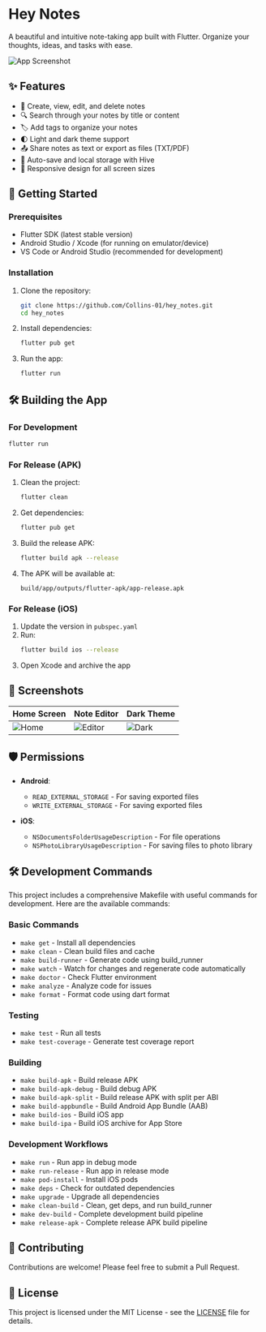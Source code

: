 # Hey Notes

A beautiful and intuitive note-taking app built with Flutter. Organize your thoughts, ideas, and tasks with ease.

![App Screenshot](screenshots/app_screenshot.png)

## ✨ Features

- 📝 Create, view, edit, and delete notes
- 🔍 Search through your notes by title or content
- 🏷️ Add tags to organize your notes
- 🌓 Light and dark theme support
- 📤 Share notes as text or export as files (TXT/PDF)
- 🔄 Auto-save and local storage with Hive
- 📱 Responsive design for all screen sizes

## 🚀 Getting Started

### Prerequisites

- Flutter SDK (latest stable version)
- Android Studio / Xcode (for running on emulator/device)
- VS Code or Android Studio (recommended for development)

### Installation

1. Clone the repository:
   ```bash
   git clone https://github.com/Collins-01/hey_notes.git
   cd hey_notes
   ```

2. Install dependencies:
   ```bash
   flutter pub get
   ```

3. Run the app:
   ```bash
   flutter run
   ```

## 🛠 Building the App

### For Development

```bash
flutter run
```

### For Release (APK)

1. Clean the project:
   ```bash
   flutter clean
   ```

2. Get dependencies:
   ```bash
   flutter pub get
   ```

3. Build the release APK:
   ```bash
   flutter build apk --release
   ```

4. The APK will be available at:
   ```
   build/app/outputs/flutter-apk/app-release.apk
   ```

### For Release (iOS)

1. Update the version in `pubspec.yaml`
2. Run:
   ```bash
   flutter build ios --release
   ```
3. Open Xcode and archive the app

## 📱 Screenshots

| Home Screen | Note Editor | Dark Theme |
|-------------|-------------|------------|
| ![Home](screenshots/home.png) | ![Editor](screenshots/editor.png) | ![Dark](screenshots/dark_theme.png) |

## 🛡️ Permissions

- **Android**:
  - `READ_EXTERNAL_STORAGE` - For saving exported files
  - `WRITE_EXTERNAL_STORAGE` - For saving exported files

- **iOS**:
  - `NSDocumentsFolderUsageDescription` - For file operations
  - `NSPhotoLibraryUsageDescription` - For saving files to photo library

## 🛠 Development Commands

This project includes a comprehensive Makefile with useful commands for development. Here are the available commands:

### Basic Commands
- `make get` - Install all dependencies
- `make clean` - Clean build files and cache
- `make build-runner` - Generate code using build_runner
- `make watch` - Watch for changes and regenerate code automatically
- `make doctor` - Check Flutter environment
- `make analyze` - Analyze code for issues
- `make format` - Format code using dart format

### Testing
- `make test` - Run all tests
- `make test-coverage` - Generate test coverage report

### Building
- `make build-apk` - Build release APK
- `make build-apk-debug` - Build debug APK
- `make build-apk-split` - Build release APK with split per ABI
- `make build-appbundle` - Build Android App Bundle (AAB)
- `make build-ios` - Build iOS app
- `make build-ipa` - Build iOS archive for App Store

### Development Workflows
- `make run` - Run app in debug mode
- `make run-release` - Run app in release mode
- `make pod-install` - Install iOS pods
- `make deps` - Check for outdated dependencies
- `make upgrade` - Upgrade all dependencies
- `make clean-build` - Clean, get deps, and run build_runner
- `make dev-build` - Complete development build pipeline
- `make release-apk` - Complete release APK build pipeline

## 🤝 Contributing

Contributions are welcome! Please feel free to submit a Pull Request.

## 📄 License

This project is licensed under the MIT License - see the [LICENSE](LICENSE) file for details.

